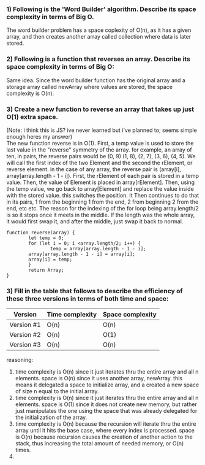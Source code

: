 ### 1) Following is the 'Word Builder' algorithm. Describe its space complexity in terms of Big O. 
  The word builder problem has a space coplexity of O(n), as it has a given array, and then creates another array called collection where data is later stored.
### 2) Following is a function that reverses an array. Describe its space complexity in terms of Big O:
  Same idea. Since the word builder function has the original array and a storage array called newArray where values are stored, the space complexity is O(n). 
### 3) Create a new function to reverse an array that takes up just O(1) extra space.
(Note: i think this is JS? ive never learned but i've planned to; seems simple enough heres my answer)  
The new function reverse is in O(1). First, a temp value is used to store the last value in the "reverse" symmetry of the array. for example, an array of ten, in pairs, the
reverse pairs would be (0, 9) (1, 8), (2, 7), (3, 6), (4, 5). We will call the first index of the two Element and the second the rElement, or reverse element.
in the case of any array, the reverse pair is (array[i], array[array.length - 1 - i]). 
First, the rElement of each pair is stored in a temp value. Then, the value of Element is placed in array[rElement]. Then, using the temp value, we go back to array[Element] 
and replace the value inside with the stored value. this switches the position. It Then continues to do that in its pairs, 1 from the beginning 1 from the end, 2 from beginning 
2 from the end, etc etc. The reason for the indexing of the for loop being array.length/2 is so it stops once it meets in the middle. If the length was the whole array, it would
first swap it, and after the middle, just swap it back to normal. 
```
function reverse(array) { 
		let temp = 0;
		for (let i = 0; i <array.length/2; i++) { 
				temp = array[array.length - 1 - i];
        array[array.length - 1 - i] = array[i];
        array[i] = temp;
		}
		return Array;
}
```
### 3) Fill in the table that follows to describe the efficiency of these three versions in terms of both time and space:

| Version    | Time complexity | Space complexity |
| ---------- | --------------- | ---------------- |
| Version #1 |      O(n)       |       O(n)       |
| Version #2 |      O(n)       |       O(1)       |
| Version #3 |      O(n)       |       O(n)       |
reasoning:  
1) time complexity is O(n) since it just iterates thru the entire array and all n elements. space is O(n) since it uses another array, newArray. this means it delegated a space to initialize array, and a created a new space of size n equal to the initial array.
2) time complexity is O(n) since it just iterates thru the entire array and all n elements. space is O(1) since it does not create new memory, but rather just manipulates the one using the space that was already delegated for the initialization of the array.
3) time complexity is O(n) because the recursion will iterate thru the entire array until it hits the base case, where every index is processed. space is O(n) because recursion causes the creation of another action to the stack, thus increasing the total amount of needed memory, or O(n) times.
4) 
